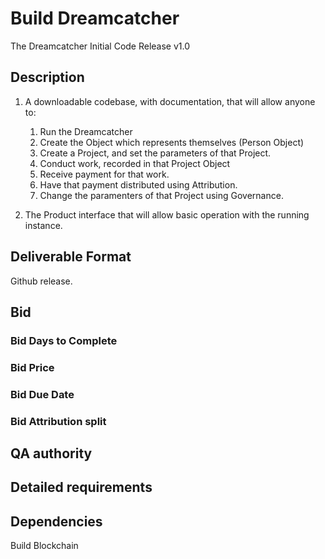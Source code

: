 # Build Dreamcatcher

The Dreamcatcher Initial Code Release v1.0

## Description

1. A downloadable codebase, with documentation, that will allow anyone to:

    1. Run the Dreamcatcher
    2. Create the Object which represents themselves (Person Object)
    3. Create a Project, and set the parameters of that Project.
    4. Conduct work, recorded in that Project Object
    5. Receive payment for that work.
    6. Have that payment distributed using Attribution.
    7. Change the paramenters of that Project using Governance.

1. The Product interface that will allow basic operation with the running instance.

## Deliverable Format

Github release.

## Bid 

### Bid Days to Complete

### Bid Price

### Bid Due Date

### Bid Attribution split

## QA authority

## Detailed requirements

## Dependencies

Build Blockchain
